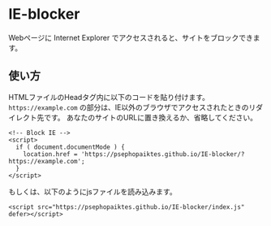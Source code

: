 # IE-blocker
Webページに Internet Explorer でアクセスされると、サイトをブロックできます。

## 使い方

HTMLファイルのHeadタグ内に以下のコードを貼り付けます。
`https://example.com` の部分は、IE以外のブラウザでアクセスされたときのリダイレクト先です。
あなたのサイトのURLに置き換えるか、省略してください。
```
<!-- Block IE -->
<script>
  if ( document.documentMode ) {
    location.href = 'https://psephopaiktes.github.io/IE-blocker/?https://example.com';
  }
</script>
```

もしくは、以下のようにjsファイルを読み込みます。
```
<script src="https://psephopaiktes.github.io/IE-blocker/index.js" defer></script>
```
